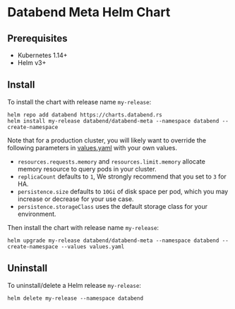 # Databend Meta Helm Chart

## Prerequisites

- Kubernetes 1.14+
- Helm v3+

## Install

To install the chart with release name `my-release`:
```
helm repo add databend https://charts.databend.rs
helm install my-release databend/databend-meta --namespace databend --create-namespace
```

Note that for a production cluster, you will likely want to override the following parameters in [values.yaml](values.yaml) with your own values.

- `resources.requests.memory` and `resources.limit.memory` allocate memory resource to query pods in your cluster.
- `replicaCount` defaults to `1`, We strongly recommend that you set to `3` for HA.
- `persistence.size` defaults to `10Gi` of disk space per pod, which you may increase or decrease for your use case.
- `persistence.storageClass` uses the default storage class for your environment.

Then install the chart with release name `my-release`:
```
helm upgrade my-release databend/databend-meta --namespace databend --create-namespace --values values.yaml
```

## Uninstall

To uninstall/delete a Helm release `my-release`:
```
helm delete my-release --namespace databend
```
